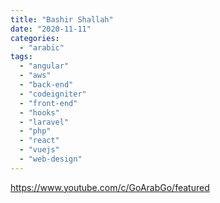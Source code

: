 ```yaml
---
title: "Bashir Shallah"
date: "2020-11-11"
categories: 
  - "arabic"
tags: 
  - "angular"
  - "aws"
  - "back-end"
  - "codeigniter"
  - "front-end"
  - "hooks"
  - "laravel"
  - "php"
  - "react"
  - "vuejs"
  - "web-design"
---
```


https://www.youtube.com/c/GoArabGo/featured
